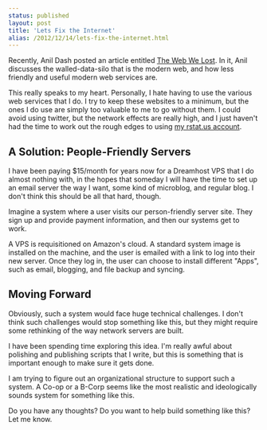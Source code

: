 ```yaml
---
status: published
layout: post
title: 'Lets Fix the Internet'
alias: /2012/12/14/lets-fix-the-internet.html
---
```


Recently, Anil Dash posted an article entitled
[The Web We Lost](http://dashes.com/nail/2012/12/the-web-we-lost.HTML).
In it, Anil discusses the walled-data-silo that is the modern web, and
how less friendly and useful modern web services are.

This really speaks to my heart. Personally, I hate having to use the
various web services that I do. I try to keep these websites to a
minimum, but the ones I do use are simply too valuable to me to go
without them. I could avoid using twitter, but the network effects are
really high, and I just haven't had the time to work out the rough
edges to using
[my rstat.us account](https://rstat.us/users/JoelMcCracken). 


A Solution: People-Friendly Servers
-----------------------------------

I have been paying $15/month for years now for a Dreamhost VPS that I
do almost nothing with, in the hopes that someday I will have the time
to set up an email server the way I want, some kind of
microblog, and regular blog. I don't think this should be all that
hard, though.

Imagine a system where a user visits our person-friendly server
site. They sign up and provide payment information, and then our
systems get to work.

A VPS is requisitioned on Amazon's cloud. A standard system image is
installed on the machine, and the user is emailed with a link to log into
their new server. Once they log in, the user can choose to install
different "Apps", such as email, blogging, and file backup and
syncing.


Moving Forward
--------------

Obviously, such a system would face huge technical
challenges. I don't think such challenges would stop something like
this, but they might require some rethinking of the way network
servers are built. 

I have been spending time exploring this idea. I'm really awful about
polishing and publishing scripts that I write, but this is something
that is important enough to make sure it gets done.

I am trying to figure out an organizational structure to support such
a system. A Co-op or a B-Corp seems like the most realistic and
ideologically sounds system for something like this.

Do you have any thoughts? Do you want to help build something like
this? Let me know. 
